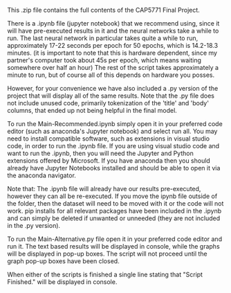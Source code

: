 This .zip file contains the full contents of the CAP5771 Final Project.

There is a .ipynb file (jupyter notebook) that we recommend using, since it will have pre-executed results in it and the neural networks take a while to run.
The last neural network in particular takes quite a while to run, approximately 17-22 seconds per epoch for 50 epochs, which is 14.2-18.3 minutes.
(it is important to note that this is hardware dependent, since my partner's computer took about 45s per epoch, which means waiting somewhere over half an hour) 
The rest of the script takes approximately a minute to run, but of course all of this depends on hardware you posses.

However, for your convenience we have also included a .py version of the project that will display all of the same results.
    Note that the .py file does not include unused code, primarily tokenization of the 'title' and 'body' columns, that ended up not being helpful in the final model.

To run the Main-Recommended.ipynb simply open it in your preferred code editor (such as anaconda's Jupyter notebook) and select run all. 
You may need to install compatible software, such as extensions in visual studio code, in order to run the .ipynb file.
	If you are using visual studio code and want to run the .ipynb, then you will need the Jupyter and Python extensions offered by Microsoft.
	If you have anaconda then you should already have Jupyter Notebooks installed and should be able to open it via the anaconda navigator.

Note that:
	The .ipynb file will already have our results pre-executed, however they can all be re-executed.
    	If you move the ipynb file outside of the folder, then the dataset will need to be moved with it or the code will not work.
    	pip installs for all relevant packages have been included in the .ipynb and can simply be deleted if unwanted or unneeded (they are not included in the .py version).

To run the Main-Alternative.py file open it in your preferred code editor and run it. 
    The text based results will be displayed in console, while the graphs will be displayed in pop-up boxes.
    The script will not proceed until the graph pop-up boxes have been closed.

When either of the scripts is finished a single line stating that "Script Finished." will be displayed in console.
